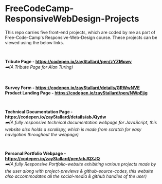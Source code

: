 # FreeCodeCamp-ResponsiveWebDesign-Projects
This repo carries five front-end projects, which are coded by me as part of Free-Code-Camp's Responsive-Web-Design course. These projects can be viewed using the below links.

&nbsp;

**Tribute Page - https://codepen.io/zayStallard/pen/zYZMqwy**  
_:arrow_right:(A Tribute Page for Alan Turing)_

&nbsp;

**Survey Form - https://codepen.io/zayStallard/details/GRWwNVE**  
**Product Landing Page - https://codepen.io/zayStallard/pen/NWpEjjg**

&nbsp;

**Technical Documentation Page - https://codepen.io/zayStallard/details/abJQydw**  
_:arrow_right:(A fully responsive technical documentation webpage for JavaScript, this website also holds a scrollspy, which is made from scratch for easy navigation throughout the webpage)_

&nbsp;

**Personal Portfolio Webpage - https://codepen.io/zayStallard/pen/abJQXJQ**  
_:arrow_right:(A fully Responsive Portfolio-website exhibiting various projects made by the user along with project-previews & github-source-codes, this website also accommodates all the social-media & github handles of the user)_
